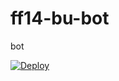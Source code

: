 # ff14-bu-bot

bot

[![Deploy](https://www.herokucdn.com/deploy/button.svg)](https://heroku.com/deploy)
